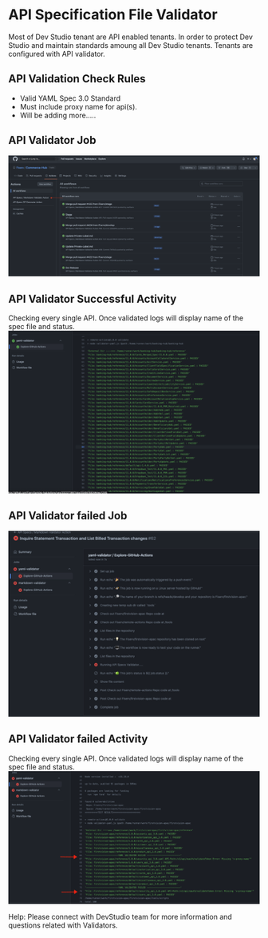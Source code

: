 # API Specification File Validator

Most of Dev Studio tenant are API enabled tenants. In order to protect Dev Studio and maintain standards amoung all Dev Studio tenants. Tenants are configured with API validator. 

## API Validation Check Rules

- Valid YAML Spec 3.0 Standard
- Must include proxy name for api(s).
- Will be adding more.....


## API Validator Job

![Git Action](../images/api-validator.png)


## API Validator Successful Activity

Checking every single API. Once validated logs will display name of the spec file and status. 
![Git Action](../images/api-validator-pass.png)


## API Validator failed Job

![Git Action](../images/failed-api-validator-action.png)


## API Validator failed Activity

Checking every single API. Once validated logs will display name of the spec file and status. 
![Git Action](../images/failed-api-validator-activity.png)

Help: Please connect with DevStudio team for more information and questions related with Validators. 
